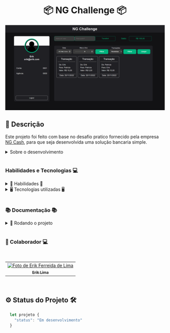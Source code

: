 <h1 align="center"> 📦 NG Challenge 📦 </h1>

<div align="center">

![Preview](./NG_Chalenge.png)

</div>

## 📓 Descrição

  Este projeto foi feito com base no desafio pratico fornecido pela empresa [NG Cash](https://ng.cash/), para que seja desenvolvida uma solução bancaria simple.

<details>
  <summary>Sobre o desenvolvimento</summary>
  <br />

  Para o desenvolvimento do projeto, utilizei as informações disponibilizadas pela empresa [NG Cash](https://ng.cash/) para a construção da API, Banco de Dados e Front-end.

  <br />
</details>
  <br />

### Habilidades e Tecnologias 💻

<details>
  <summary> 🦾 Habilidades 🦾</summary>
  <br />

* Desenvolvimento de aplicações React
* Desenvolvimento de APIs REST
* Consumo de APIs REST
* Desenvolvimento de banco de dados(SQL, Postgres)
* Criatividade
* Solução de problemas

  <br />
</details>

<details>
  <summary> 🖥️ Tecnologias utilizadas 🖥️</summary>
  <br />

* React
  * React Hooks
  * React Router
* React Query
* HTML5
* CSS3
* Styled-Components
* Material-UI
* TypeScript
* Axios
* PostgreSQL
* Node.js
* Express
* Prisma
* JWT
* Bcrypt
* Md5
* Docker/ Docker Compose

  <br />
</details>

  <br />

### 📚 Documentação 📚

  <details>
    <summary> 🚀 Rodando o projeto</summary>
    <br />

* Dentro da pasta do projeto, execute o comando abaixo para instalar as dependências do projeto:

    Caso utilize o npm:

    ```sh
      npm run install:all
    ```

    Caso utilize o yarn:

    ```sh
      yarn run install:all
    ```

  * Para instalar as dependências necessárias para o funcionamento do front e back-end


* Ainda dentro da rais do projeto, execute os comando abaixo para iniciar o container do docker:

    ```sh
      npm run docker:up
    ```
    ou
    ```sh
      yarn run docker:up
    ```
  * Para iniciar o container do docker(Essa operação pode levar alguns minutos)
  * Apenas o container do banco de dados sera iniciado, os demais podem ser iniciados manualmente

* Após a inicialização do container do banco de dados, execute o comando abaixo para executar as migrations do banco de dados:

    ```sh
      npm run prisma:migrate
    ```
    ou
    ```sh
      yarn run prisma:migrate
    ```

* Para executar a aplicação va até a pasta do front-end e execute o comando abaixo:

    ```sh
      npm run dev
    ```
    ou
    ```sh
      yarn run dev
    ```

  * E o mesmo para iniciar o back-end da aplicação

    ```sh
      npm run dev
    ```
    ou
    ```sh
      yarn run dev
    ```

* Após o uso para excluir o container do docker, execute o comando abaixo:

    ```sh
      npm run docker:down
      e
      npm run docker:rm
    ```
    ou
    ```sh
      yarn run docker:down
      e
      yarn run docker:rm
    ```

  </details>
<br />

### 🤝 Colaborador 💻

<br />
<table>
  <tr>
      <td align="center">
      <a href="https://github.com/erik-efl">
        <img src="https://avatars.githubusercontent.com/u/56979306?s=400&u=526ff856d28fc3ce1926f51be6aa1f947156b8bb&v=4" width="100px;" alt="Foto de Erik Ferreida de Lima"/><br>
        <sub>
          <b>Erik Lima</b>
        </sub>
      </a>
    </td>
  </tr>
</table>

<br />

##

## ⚙️ Status do Projeto 🛠️

  ```js
    let projeto {
      "status": "Em desenvolvimento"
    }
  ```
##
